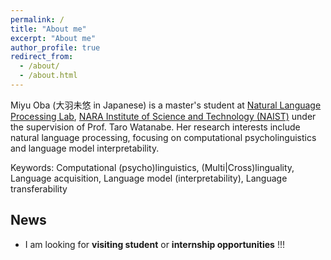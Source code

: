 ```yaml
---
permalink: /
title: "About me"
excerpt: "About me"
author_profile: true
redirect_from: 
  - /about/
  - /about.html
---
```


Miyu Oba (大羽未悠 in Japanese) is a master's student at [Natural Language Processing Lab](https://nlp.naist.jp/en/), [NARA Institute of Science and Technology (NAIST)](http://www.naist.jp/en/) under the supervision of Prof. Taro Watanabe. Her research interests include natural language processing, focusing on computational psycholinguistics and language model interpretability.

Keywords: Computational \(psycho\)linguistics, \(Multi\|Cross\)linguality, Language acquisition, Language model \(interpretability\), Language transferability

## News
- I am looking for **visiting student** or **internship opportunities** !!!